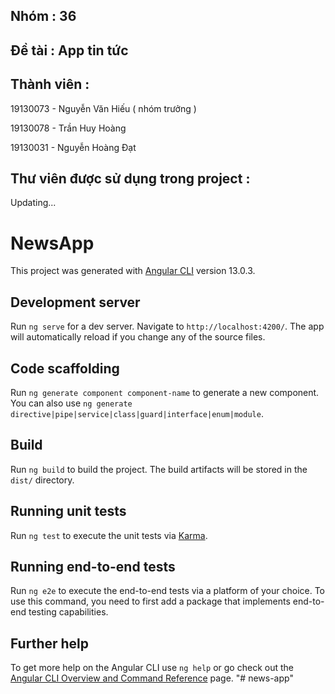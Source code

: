 ## Nhóm : 36
## Đề tài : App tin tức
## Thành viên :
<p>19130073 - Nguyễn Văn Hiếu ( nhóm trưởng )</p>
<p>19130078 - Trần Huy Hoàng</p>
<p>19130031 - Nguyễn Hoàng Đạt</p>

## Thư viên được sử dụng trong project :
<p>Updating...</p>

# NewsApp

This project was generated with [Angular CLI](https://github.com/angular/angular-cli) version 13.0.3.

## Development server

Run `ng serve` for a dev server. Navigate to `http://localhost:4200/`. The app will automatically reload if you change any of the source files.

## Code scaffolding

Run `ng generate component component-name` to generate a new component. You can also use `ng generate directive|pipe|service|class|guard|interface|enum|module`.

## Build

Run `ng build` to build the project. The build artifacts will be stored in the `dist/` directory.

## Running unit tests

Run `ng test` to execute the unit tests via [Karma](https://karma-runner.github.io).

## Running end-to-end tests

Run `ng e2e` to execute the end-to-end tests via a platform of your choice. To use this command, you need to first add a package that implements end-to-end testing capabilities.

## Further help

To get more help on the Angular CLI use `ng help` or go check out the [Angular CLI Overview and Command Reference](https://angular.io/cli) page.
"# news-app" 
